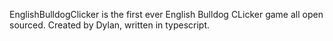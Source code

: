 EnglishBulldogClicker is the first ever English Bulldog CLicker game all open sourced. Created by Dylan, written in typescript.